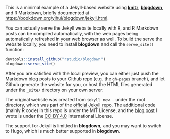 This is a minimal example of a Jekyll-based website using [**knitr**](https://yihui.name/knitr/), [**blogdown**](https://github.com/rstudio/blogdown), and R Markdown, briefly documented at <https://bookdown.org/yihui/blogdown/jekyll.html>.

You can actually serve the Jekyll website locally with R, and R Markdown posts can be compiled automatically, with the web pages being automatically refreshed in your web browser as well. To build the serve the website locally, you need to install **blogdown** and call the `serve_site()` function:

```r
devtools::install_github("rstudio/blogdown")
blogdown::serve_site()
```

After you are satisfied with the local preview, you can either just push the Markdown blog posts to your Github repo (e.g. the `gh-pages` branch), and let Github generate the website for you, or host the HTML files generated under the `_site/` directory on your own server.

The original website was created from `jekyll new .` under the root directory, which was part of the [official Jekyll repo](https://github.com/jekyll/jekyll). The additional code (mainly R code) in this repo is under the MIT License, and the [blog post](https://jekyll.yihui.name/2014/09/jekyll-with-knitr.html) I wrote is under the [CC-BY 4.0](http://creativecommons.org/licenses/by/4.0/) International License.

The support for Jekyll is limitted in **blogdown**, and you may want to switch to Hugo, which is much better supported in **blogdown**.
